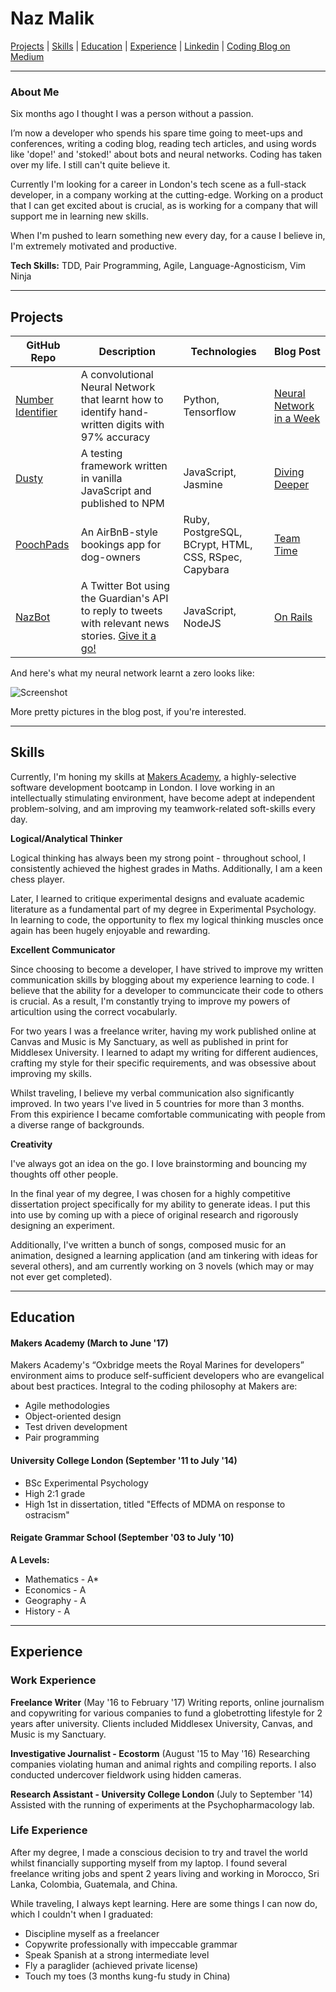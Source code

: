# Naz Malik

[Projects](#projects) | [Skills](#skills) | [Education](#education) | [Experience](#experience) | [Linkedin](https://www.linkedin.com/in/naz-malik-72401199/) | [Coding Blog on Medium](http://www.medium.com/@nazwhale)
***

### About Me

Six months ago I thought I was a person without a passion.

I’m now a developer who spends his spare time going to meet-ups and conferences, writing a coding blog, reading tech articles,  and using words like 'dope!' and 'stoked!' about bots and neural networks. Coding has taken over my life. I still can't quite believe it.

Currently I'm looking for a career in London's tech scene as a full-stack developer, in a company working at the cutting-edge. Working on a product that I can get excited about is crucial, as is working for a company that will support me in learning new skills.

When I'm pushed to learn something new every day, for a cause I believe in, I'm extremely motivated and productive.

**Tech Skills:** TDD, Pair Programming, Agile, Language-Agnosticism, Vim Ninja
***

## <a name="projects">Projects</a>

|     GitHub Repo  |  Description  | Technologies | Blog Post |
|--------------|---------------|--------------|------------|
|  [Number Identifier](https://github.com/nazwhale/playing-with-tensorflow)   |  A convolutional Neural Network that learnt how to identify hand-written digits with 97% accuracy           | Python, Tensorflow          | [Neural Network in a Week](https://medium.com/@nazwhale/neural-network-in-a-week-3ef84175191b) |
|   [Dusty](https://github.com/nazwhale/dusty)     |  A testing framework written in vanilla JavaScript and published to NPM |       JavaScript, Jasmine         | [Diving Deeper](https://medium.com/@nazwhale/diving-deeper-a6e519c21ab) |
|   [PoochPads](https://github.com/kittysquee/poochpads)     |  An AirBnB-style bookings app for dog-owners |   Ruby, PostgreSQL, BCrypt, HTML, CSS, RSpec, Capybara         | [Team Time](https://medium.com/codewhale/team-time-6fa9a64d8282) |
|   [NazBot](https://github.com/nazwhale/nazbot)     |  A Twitter Bot using the Guardian's API to reply to tweets with relevant news stories. [Give it a go!](https://twitter.com/thenazbot/with_replies) |   JavaScript, NodeJS  | [On Rails](https://medium.com/codewhale/on-rails-9346ab7a56b9) |

And here's what my neural network learnt a zero looks like:

![Screenshot](http://i.imgur.com/ViVyywD.png)

More pretty pictures in the blog post, if you're interested.

***
## <a name="skills">Skills</a>

Currently, I'm honing my skills at [Makers Academy](http://www.makersacademy.com/), a highly-selective software development bootcamp in London. I love working in an intellectually stimulating environment, have become adept at independent problem-solving, and am improving my teamwork-related soft-skills every day.

**Logical/Analytical Thinker**

Logical thinking has always been my strong point - throughout school, I consistently achieved the highest grades in Maths. Additionally, I am a keen chess player.

Later, I learned to critique experimental designs and evaluate academic literature as a fundamental part of my degree in Experimental Psychology. In learning to code, the opportunity to flex my logical thinking muscles once again has been hugely enjoyable and rewarding.

**Excellent Communicator**

Since choosing to become a developer, I have strived to improve my written communication skills by blogging about my experience learning to code. I believe that the ability for a developer to communcicate their code to others is crucial. As a result, I'm constantly trying to improve my powers of articultion using the correct vocabularly.

For two years I was a freelance writer, having my work published online at Canvas and Music is My Sanctuary, as well as published in print for Middlesex University. I learned to adapt my writing for different audiences, crafting my style for their specific requirements, and was obsessive about improving my skills.

Whilst traveling, I believe my verbal communication also significantly improved. In two years I've lived in 5 countries for more than 3 months. From this expirience I became comfortable communicating with people from a diverse range of backgrounds.

**Creativity**

I've always got an idea on the go. I love brainstorming and bouncing my thoughts off other people.

In the final year of my degree, I was chosen for a highly competitive dissertation project specifically for my ability to generate ideas. I put this into use by coming up with a piece of original research and rigorously designing an experiment.

Additionally, I've written a bunch of songs, composed music for an animation, designed a learning application (and am tinkering with ideas for several others), and am currently working on 3 novels (which may or may not ever get completed).

***

## <a name="education">Education</a>

#### Makers Academy (March to June '17)

Makers Academy's “Oxbridge meets the Royal Marines for developers” environment aims to produce self-sufficient developers who are evangelical about best practices. Integral to the coding philosophy at Makers are:

- Agile methodologies
- Object-oriented design
- Test driven development
- Pair programming

#### University College London (September '11 to July '14)

- BSc Experimental Psychology
- High 2:1 grade
- High 1st in dissertation, titled "Effects of MDMA on response to ostracism"

#### Reigate Grammar School (September '03 to July '10)

**A Levels:**

- Mathematics - A*
- Economics - A
- Geography - A
- History - A

***

## <a name="experience">Experience</a>

### Work Experience

**Freelance Writer** (May '16 to February '17)
Writing reports, online journalism and copywriting for various companies to fund a globetrotting lifestyle for 2 years after university. Clients included Middlesex University, Canvas, and Music is my Sanctuary.

**Investigative Journalist - Ecostorm** (August '15 to May '16)
Researching companies violating human and animal rights and compiling reports. I also conducted undercover fieldwork using hidden cameras.

**Research Assistant - University College London** (July to September '14)
Assisted with the running of experiments at the Psychopharmacology lab.

### Life Experience

After my degree, I made a conscious decision to try and travel the world whilst financially supporting myself from my laptop. I found several freelance writing jobs and spent 2 years living and working in Morocco, Sri Lanka, Colombia, Guatemala, and China.

While traveling, I always kept learning.
Here are some things I can now do, which I couldn't when I graduated:

- Discipline myself as a freelancer
- Copywrite professionally with impeccable grammar
- Speak Spanish at a strong intermediate level
- Fly a paraglider (achieved private license)
- Touch my toes (3 months kung-fu study in China)
